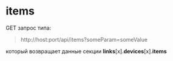 # **items**

GET запрос типа:

> http://host:port/api/items?someParam=someValue

который возвращает данные секции **links**[x].**devices**[x].**items**
